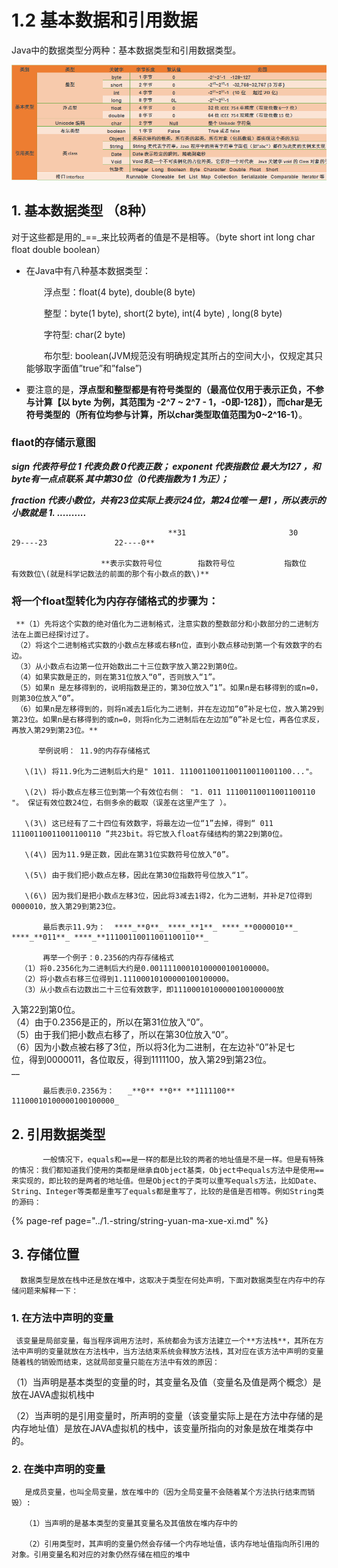 # 1.2 基本数据和引用数据

Java中的数据类型分两种：基本数据类型和引用数据类型。

![](../../.gitbook/assets/image%20%28146%29.png)

## 1. **基本数据类型** （8种）

对于这些都是用的_==_来比较两者的值是不是相等。（byte short int long char float double boolean）

* 在Java中有八种基本数据类型：

  　　浮点型：float\(4 byte\), double\(8 byte\)

  　　整型：byte\(1 byte\), short\(2 byte\), int\(4 byte\) , long\(8 byte\)

  　　字符型: char\(2 byte\)

  　　布尔型: boolean\(JVM规范没有明确规定其所占的空间大小，仅规定其只能够取字面值”true”和”false”\)

* 要注意的是，**浮点型和整型都是有符号类型的（最高位仅用于表示正负，不参与计算【以 byte 为例，其范围为 -2^7 ~ 2^7 - 1，-0即-128】），而char是无符号类型的（所有位均参与计算，所以char类型取值范围为0~2^16-1）**。

###   flaot的存储示意图

  _**sign 代表符号位 1 代表负数 0代表正数；    exponent  代表指数位  最大为127 ，和byte有一点点联系   其中第30位（0代表指数为 1 为正）；**_

_**fraction 代表小数位，共有23位实际上表示24位，第24位唯一 是1  ，所以表示的小数就是  1.   ..........**_

                                       **31                       30                  29----23               22----0**         

                        **表示实数符号位        指数符号位           指数位             有效数位\(就是科学记数法的前面的那个有小数点的数\)**

### 将一个float型转化为内存存储格式的步骤为：

     **（1）先将这个实数的绝对值化为二进制格式，注意实数的整数部分和小数部分的二进制方法在上面已经探讨过了。   
     （2）将这个二进制格式实数的小数点左移或右移n位，直到小数点移动到第一个有效数字的右边。   
     （3）从小数点右边第一位开始数出二十三位数字放入第22到第0位。   
     （4）如果实数是正的，则在第31位放入“0”，否则放入“1”。   
     （5）如果n 是左移得到的，说明指数是正的，第30位放入“1”。如果n是右移得到的或n=0，则第30位放入“0”。   
     （6）如果n是左移得到的，则将n减去1后化为二进制，并在左边加“0”补足七位，放入第29到第23位。如果n是右移得到的或n=0，则将n化为二进制后在左边加“0”补足七位，再各位求反，再放入第29到第23位。**

          举例说明： 11.9的内存存储格式

       \(1\) 将11.9化为二进制后大约是" 1011. 1110011001100110011001100..."。

       \(2\) 将小数点左移三位到第一个有效位右侧： "1. 011 11100110011001100110 "。 保证有效位数24位，右侧多余的截取（误差在这里产生了 ）。

       \(3\) 这已经有了二十四位有效数字，将最左边一位“1”去掉，得到“ 011 11100110011001100110 ”共23bit。将它放入float存储结构的第22到第0位。

       \(4\) 因为11.9是正数，因此在第31位实数符号位放入“0”。

       \(5\) 由于我们把小数点左移，因此在第30位指数符号位放入“1”。

       \(6\) 因为我们是把小数点左移3位，因此将3减去1得2，化为二进制，并补足7位得到0000010，放入第29到第23位。

           最后表示11.9为：  ****_**0**_ ****_**1**_ ****_**0000010**_ ****_**011**_ ****_**11100110011001100110**_

           再举一个例子：0.2356的内存存储格式  
      （1）将0.2356化为二进制后大约是0.00111100010100000100100000。   
      （2）将小数点右移三位得到1.11100010100000100100000。   
      （3）从小数点右边数出二十三位有效数字，即11100010100000100100000放  
入第22到第0位。   
      （4）由于0.2356是正的，所以在第31位放入“0”。   
      （5）由于我们把小数点右移了，所以在第30位放入“0”。   
      （6）因为小数点被右移了3位，所以将3化为二进制，在左边补“0”补足七  
位，得到0000011，各位取反，得到1111100，放入第29到第23位。   
       __

           最后表示0.2356为：   _**0** **0** **1111100** 11100010100000100100000_

 

## 2.  引用数据类型

           一般情况下，equals和==是一样的都是比较的两者的地址值是不是一样。但是有特殊的情况：我们都知道我们使用的类都是继承自Object基类，Object中equals方法中是使用==来实现的，即比较的是两者的地址值。但是Object的子类可以重写equals方法，比如Date、String、Integer等类都是重写了equals都是重写了，比较的是值是否相等。例如String类的源码：

{% page-ref page="../1.-string/string-yuan-ma-xue-xi.md" %}

## 3. 存储位置

      数据类型是放在栈中还是放在堆中，这取决于类型在何处声明，下面对数据类型在内存中的存储问题来解释一下：

### 1. 在方法中声明的变量

     该变量是局部变量，每当程序调用方法时，系统都会为该方法建立一个**方法栈**，其所在方法中声明的变量就放在方法栈中，当方法结束系统会释放方法栈，其对应在该方法中声明的变量随着栈的销毁而结束，这就局部变量只能在方法中有效的原因：

（1）当声明是基本类型的变量的时，其变量名及值（变量名及值是两个概念）是放在JAVA虚拟机栈中

（2）当声明的是引用变量时，所声明的变量（该变量实际上是在方法中存储的是内存地址值）是放在JAVA虚拟机的栈中，该变量所指向的对象是放在堆类存中的。

### 2. 在类中声明的变量

       是成员变量，也叫全局变量，放在堆中的（因为全局变量不会随着某个方法执行结束而销毁）:

       （1）当声明的是基本类型的变量其变量名及其值放在堆内存中的

       （2）引用类型时，其声明的变量仍然会存储一个内存地址值，该内存地址值指向所引用的对象。引用变量名和对应的对象仍然存储在相应的堆中

